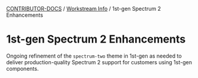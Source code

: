 <!-- Generated breadcrumbs - DO NOT EDIT -->

[CONTRIBUTOR-DOCS](../../README.md) / [Workstream Info](../README.md) / 1st-gen Spectrum 2 Enhancements

<!-- Document title (editable) -->

# 1st-gen Spectrum 2 Enhancements

<!-- Document content (editable) -->

Ongoing refinement of the `spectrum-two` theme in 1st-gen as needed to deliver production-quality Spectrum 2 support for customers using 1st-gen components.
